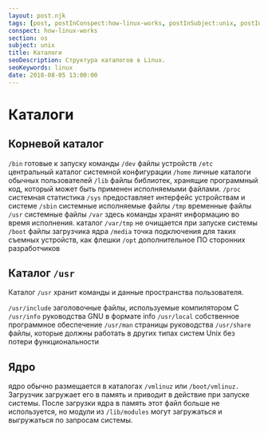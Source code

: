 ```yaml
---
layout: post.njk
tags: [post, postInConspect:how-linux-works, postInSubject:unix, postInSection:os]
conspect: how-linux-works
section: os
subject: unix
title: Каталоги
seoDescription: Структура каталогов в Linux.
seoKeywords: linux
date: 2018-08-05 13:00:00
---
```

# Каталоги

## Корневой каталог

`/bin` готовые к запуску команды 
`/dev` файлы устройств 
`/etc` центральный каталог системной конфигурации 
`/home` личные каталоги обычных пользователей 
`/lib` файлы библиотек, хранящие программный код, который может быть применен исполняемыми файлами. 
`/proc` системная статистика 
`/sys` предоставляет интерфейс устройствам и системе 
`/sbin` системные исполняемые файлы 
`/tmp` временные файлы 
`/usr` системные файлы 
`/var` здесь команды хранят информацию во время исполнения. каталог `/var/tmp` не очищается при запуске системы 
`/boot` файлы загрузчика ядра 
`/media` точка подключения для таких съемных устройств, как флешки 
`/opt` дополнительное ПО сторонних разработчиков

## Каталог `/usr`

Каталог `/usr` хранит команды и данные пространства пользователя.

`/usr/include` заголовочные файлы, используемые компилятором C 
`/usr/info` руководства GNU в формате info 
`/usr/local` собственное программное обеспечение 
`/usr/man` страницы руководства 
`/usr/share` файлы, которые должны работать в других типах систем Unix без потери функциональности

## Ядро

ядро обычно размещается в каталогах `/vmlinuz` или `/boot/vmlinuz.` Загрузчик загружает его в память и приводит в действие при запуске системы. После загрузки ядра в память этот файл больше не используется, но модули из `/lib/modules` могут загружаться и выгружаться по запросам системы.